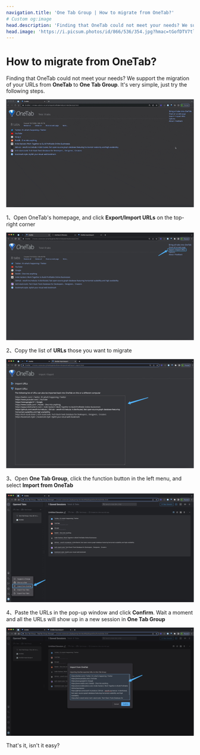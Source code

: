 ```yaml
---
navigation.title: 'One Tab Group | How to migrate from OneTab?'
# Custom og:image
head.description: 'Finding that OneTab could not meet your needs? We support the migration of your URLs from OneTab to One Tab Group.'
head.image: 'https://i.picsum.photos/id/866/536/354.jpg?hmac=tGofDTV7tl2rprappPzKFiZ9vDh5MKj39oa2D--gqhA'
---
```


# How to migrate from OneTab?

Finding that OneTab could not meet your needs? We support the migration of your URLs from **OneTab** to **One Tab Group**. It's very simple, just try the following steps.

![](/public/img/blog2_0.gif)

1、Open OneTab's homepage, and click **Export/Import URLs** on the top-right corner

![](/public/img/blog2_1.jpg)

2、Copy the list of **URLs** those you want to migrate

![](/public/img/blog2_2.jpg)

3、Open **One Tab Group**, click the function button in the left menu, and select **Import from OneTab**

![](/public/img/blog2_3.jpg)

4、Paste the URLs in the pop-up window and click **Confirm**. Wait a moment and all the URLs will show up in a new session in **One Tab Group**

![](/public/img/blog2_4.jpg)

That's it, isn't it easy?
